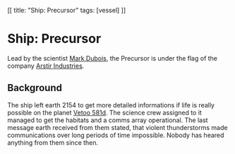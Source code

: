 [[
title: "Ship: Precursor"
tags: [vessel]
]]

# Ship: Precursor

Lead by the scientist [Mark Dubois](/characters/Mark_Dubois.md), the Precursor
is under the flag of the company 
[Arstir Industries](/faction/Arstir_industries.md).

## Background

The ship left earth 2154 to get more detailed informations if life is really
possible on the planet [Vetoo 581d](/planets/vetoo_581d.md). The science crew
assigned to it managed to get the habitats and a comms array operational. The
last message earth received from them stated, that violent thunderstorms made
communications over long periods of time impossible. Nobody has heared anything
from them since then.

